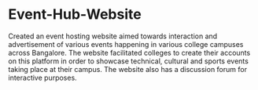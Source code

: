 # Event-Hub-Website
Created an event hosting website aimed towards interaction and advertisement of various events happening in various college campuses across Bangalore. The website facilitated colleges to create their accounts on this platform in order to showcase technical, cultural and sports events taking place at their campus. The website also has a discussion forum for interactive purposes.
